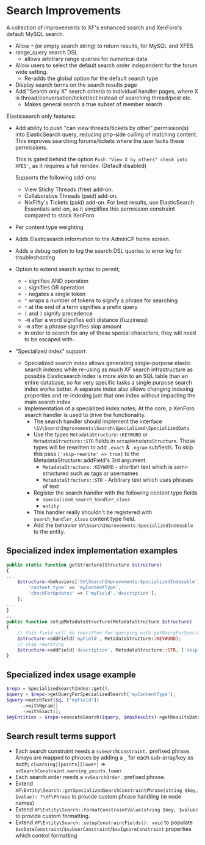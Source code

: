 # Search Improvements

A collection of improvements to XF's enhanced search and XenForo's default MySQL search.

- Allow `*` (or empty search string) to return results, for MySQL and XFES
- range_query search DSL
  - allows arbitrary range queries for numerical data
- Allow users to select the default search order independent for the forum wide setting.
  - Re-adds the global option for the default search type
- Display search terms on the search results page 
- Add "Search only X" search criteria to individual handler pages, where X is thread/conversation/ticket/ect instead of searching thread/post etc.
   - Makes general search a true subset of member search

Elasticsearch only features:
- Add ability to push "can view threads/tickets by other" permission(s) into ElasticSearch query, reducing php-side culling of matching content.
  This improves searching forums/tickets where the user lacks these permissions.

  This is gated behind the option `Push "View X by others" check into XFES'`, as it requires a full reindex. (Default disabled)

  Supports the following add-ons:
    - View Sticky Threads (free) add-on.
    - Collaborative Threads (paid) add-on.
    - NixFifty's Tickets (paid) add-on.
For best results, use ElasticSearch Essentials add-on, as it simplifies this permission constraint compared to stock XenForo
- Per content type weighting
- Adds Elasticsearch information to the AdminCP home screen.
- Adds a debug option to log the search DSL queries to error log for troubleshooting
- Option to extend search syntax to permit;
    - `+` signifies AND operation
    - `|` signifies OR operation
    - `-` negates a single token
    - `"` wraps a number of tokens to signify a phrase for searching
    - `*` at the end of a term signifies a prefix query
    - `(` and `)` signify precedence
    - `~N` after a word signifies edit distance (fuzziness)
    - `~N` after a phrase signifies slop amount
    - In order to search for any of these special characters, they will need to be escaped with \.
- "Specialized index" support
    - Specialized search index allows generating single-purpose elastic search indexes while re-using as much XF search infrastructure as possible
      Elasticsearch index is more akin to an SQL table than an entire database, so for very specific tasks a single purpose search index works better.
      A separate index also allows changing indexing properties and re-indexing just that one index without impacting the main search index
    - Implementation of a specialized index notes;
      At the core, a XenForo search handler is used to drive the functionality.
        - The search handler should implement the interface `\SV\SearchImprovements\Search\Specialized\SpecializedData`
        - Use the types `MetadataStructure::KEYWORD` or `MetadataStructure::STR` fields in `setupMetadataStructure`.
          These types will be rewritten to add `.exact` & `.ngram` subfields. To skip this pass `['skip-rewrite' => true]` to the MetadataStructure::addField's 3rd argument.
            - `MetadataStructure::KEYWORD` - shortish text which is semi-structured such as tags or usernames
            - `MetadataStructure::STR` - Arbitrary text which uses phrases of text
        - Register the search handler with the following content type fields
            - `specialized_search_handler_class`
            - `entity`
        - This handler really shouldn't be registered with `search_handler_class` content type field.
        - Add the behavior `SV\SearchImprovements:SpecializedIndexable` to the entity.

## Specialized index implementation examples
```php
public static function getStructure(Structure $structure)
{
...
    $structure->behaviors['SV\SearchImprovements:SpecializedIndexable'] = [
        'content_type' => 'myContentType',
        'checkForUpdates' => ['myField','description'],
    ];
...
}
...
public function setupMetadataStructure(MetadataStructure $structure)
{
    // this field will be rewritten for querying with getQueryForSpecializedSearch
    $structure->addField('myField', MetadataStructure::KEYWORD);
    // skip rewriting
    $structure->addField('description', MetadataStructure::STR, ['skip-rewrite' => true]);
}
```

## Specialized index usage example
```php
$repo = SpecializedSearchIndex::get();
$query = $repo->getQueryForSpecializedSearch('myContentType');
$query->matchText($q, ['myField'])
      ->withNgram()
      ->withExact();
$myEntities = $repo->executeSearch($query, $maxResults)->getResultsData();
```
  
## Search result terms support

- Each search constraint needs a `svSearchConstraint.` prefixed phrase.
  Arrays are mapped to phrases by adding a `_` for each sub-array/key as such; `c[warning][points][lower]` => `svSearchConstraint.warning_points_lower`
- Each search order needs a `svSearchOrder.` prefixed phrase.
- Extend `XF\Entity\Search::getSpecializedSearchConstraintPhrase(string $key, $value): ?\XF\Phrase` to provide custom phrase handling (ie node names)
- Extend `XF\Entity\Search::formatConstraintValue(string $key, $value)` to provide custom formatting.
- Extend `XF\Entity\Search::setupConstraintFields(): void` to populate `$svDateConstraint`/`$svUserConstraint`/`$svIgnoreConstraint` properties which control formatting